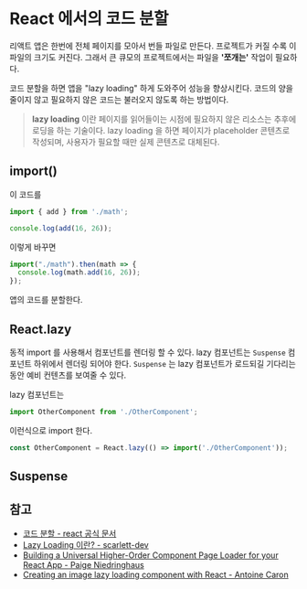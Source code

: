 # React 에서의 코드 분할

리액트 앱은 한번에 전체 페이지를 모아서 번들 파일로 만든다. 프로젝트가 커질 수록 이 파일의 크기도 커진다.
그래서 큰 큐모의 프로젝트에서는 파일을 **'쪼개는'** 작업이 필요하다.

코드 분할을 하면 앱을 "lazy loading" 하게 도와주어 성능을 향상시킨다.
코드의 양을 줄이지 않고 필요하지 않은 코드는 불러오지 않도록 하는 방법이다.

> **lazy loading** 이란 페이지를 읽어들이는 시점에 필요하지 않은 리소스는 추후에 로딩을 하는 기술이다.
> lazy loading 을 하면 페이지가 placeholder 콘텐츠로 작성되며, 사용자가 필요할 때만 실제 콘텐츠로 대체된다.

## import()
이 코드를
```js
import { add } from './math';

console.log(add(16, 26));
```
이렇게 바꾸면
```js
import("./math").then(math => {
  console.log(math.add(16, 26));
});
```
앱의 코드를 분할한다. 

## React.lazy
동적 import 를 사용해서 컴포넌트를 렌더링 할 수 있다.
lazy 컴포넌트는 `Suspense` 컴포넌트 하위에서 렌더링 되어야 한다.
`Suspense` 는 lazy 컴포넌트가 로드되길 기다리는 동안 예비 컨텐츠를 보여줄 수 있다.

lazy 컴포넌트는
```js
import OtherComponent from './OtherComponent';
```
이런식으로 import 한다.
```js
const OtherComponent = React.lazy(() => import('./OtherComponent'));
```

## Suspense




## 참고
- [코드 분할 - react 공식 문서](https://ko.reactjs.org/docs/code-splitting.html)
- [Lazy Loading 이란? - scarlett-dev](https://scarlett-dev.gitbook.io/all/it/lazy-loading)
- [Building a Universal Higher-Order Component Page Loader for your React App - Paige Niedringhaus](https://blog.bitsrc.io/building-a-universal-higher-order-component-page-loader-for-your-react-app-46d74f7a6958)
- [Creating an image lazy loading component with React - Antoine Caron](https://slashgear.github.io/creating-an-image-lazy-loading-component-with-react/)
